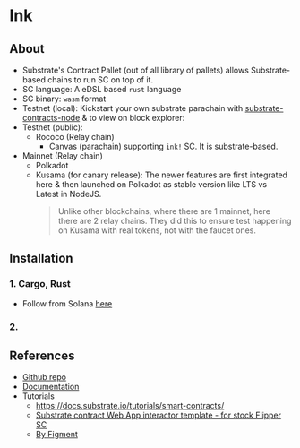 # Ink

## About

- Substrate's Contract Pallet (out of all library of pallets) allows Substrate-based chains to run SC on top of it.
- SC language: A eDSL based `rust` language
- SC binary: `wasm` format
- Testnet (local): Kickstart your own substrate parachain with [substrate-contracts-node](https://github.com/paritytech/substrate-contracts-node) & to view on block explorer:
- Testnet (public):
  - Rococo (Relay chain)
    - Canvas (parachain) supporting `ink!` SC. It is substrate-based.
- Mainnet (Relay chain)
  - Polkadot
  - Kusama (for canary release): The newer features are first integrated here & then launched on Polkadot as stable version like LTS vs Latest in NodeJS.
    > Unlike other blockchains, where there are 1 mainnet, here there are 2 relay chains. They did this to ensure test happening on Kusama with real tokens, not with the faucet ones.

## Installation

### 1. Cargo, Rust

- Follow from Solana [here](https://github.com/abhi3700/sol-playground/blob/main/README.md#rustup-rustc-cargo-rustfmt)

### 2.

## References

- [Github repo](https://github.com/paritytech/ink)
- [Documentation](https://ink.substrate.io/)
- Tutorials
  - https://docs.substrate.io/tutorials/smart-contracts/
  - [Substrate contract Web App interactor template - for stock Flipper SC](https://github.com/polk4-net/flipper-app)
  - [By Figment](https://learn.figment.io/protocols/polkadot)
